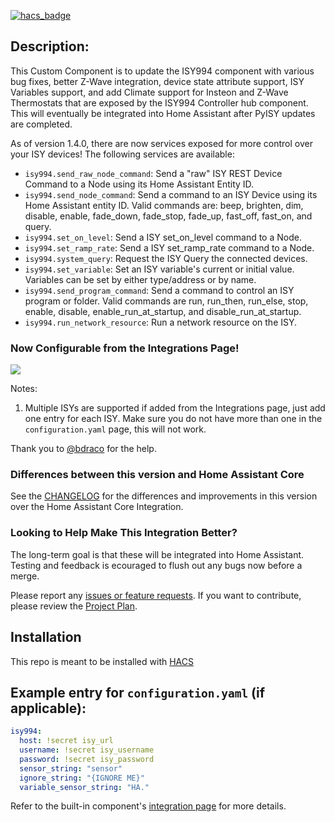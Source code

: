 [![hacs_badge](https://img.shields.io/badge/HACS-Default-orange.svg?style=for-the-badge)](https://github.com/custom-components/hacs)

## Description:
This Custom Component is to update the ISY994 component with various bug fixes, better Z-Wave integration, device state attribute support, ISY Variables support, and add Climate support for Insteon and Z-Wave Thermostats that are exposed by the ISY994 Controller hub component.  This will eventually be integrated into Home Assistant after PyISY updates are completed.

As of version 1.4.0, there are now services exposed for more control over your ISY devices! The following services are available:
 - `isy994.send_raw_node_command`: Send a "raw" ISY REST Device Command to a Node using its Home Assistant Entity ID.
 - `isy994.send_node_command`: Send a command to an ISY Device using its Home Assistant entity ID. Valid commands are: beep, brighten, dim, disable, enable, fade_down, fade_stop, fade_up, fast_off, fast_on, and query.
 - `isy994.set_on_level`: Send a ISY set_on_level command to a Node.
 - `isy994.set_ramp_rate`: Send a ISY set_ramp_rate command to a Node.
 - `isy994.system_query`: Request the ISY Query the connected devices.
 - `isy994.set_variable`: Set an ISY variable's current or initial value. Variables can be set by either type/address or by name.
 - `isy994.send_program_command`: Send a command to control an ISY program or folder. Valid commands are run, run_then, run_else, stop, enable, disable, enable_run_at_startup, and disable_run_at_startup.
 - `isy994.run_network_resource`: Run a network resource on the ISY.

### Now Configurable from the Integrations Page!

![](https://raw.githubusercontent.com/shbatm/hacs-isy994/master/.images/integrations.png)

Notes: 

1. Multiple ISYs are supported if added from the Integrations page, just add one entry for each ISY. Make sure you do not have more than one in the `configuration.yaml` page, this will not work.

Thank you to [@bdraco](https://github.com/bdraco) for the help.

### Differences between this version and Home Assistant Core

See the [CHANGELOG](CHANGELOG.md) for the differences and improvements in this version over the Home Assistant Core Integration.  

### Looking to Help Make This Integration Better?

The long-term goal is that these will be integrated into Home Assistant. Testing and feedback is ecouraged to flush out any bugs now before a merge.

Please report any [issues or feature requests](https://github.com/shbatm/hacs-isy994/issues).
If you want to contribute, please review the [Project Plan](https://github.com/shbatm/hacs-isy994/projects/1).

## Installation

This repo is meant to be installed with [HACS](https://custom-components.github.io/hacs/)

## Example entry for `configuration.yaml` (if applicable):
```yaml
isy994:
  host: !secret isy_url
  username: !secret isy_username
  password: !secret isy_password
  sensor_string: "sensor"
  ignore_string: "{IGNORE ME}"
  variable_sensor_string: "HA."
```

Refer to the built-in component's [integration page](https://www.home-assistant.io/integrations/isy994/) for more details.